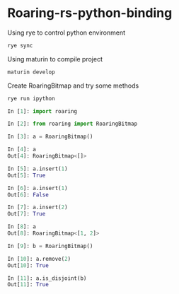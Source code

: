 # Roaring-rs-python-binding

Using rye to control python environment
```bash
rye sync 
```

Using maturin to compile project 

```bash
maturin develop
```

Create RoaringBitmap and try some methods

```bash
rye run ipython
```

```python
In [1]: import roaring

In [2]: from roaring import RoaringBitmap

In [3]: a = RoaringBitmap()

In [4]: a
Out[4]: RoaringBitmap<[]>

In [5]: a.insert(1)
Out[5]: True

In [6]: a.insert(1)
Out[6]: False

In [7]: a.insert(2)
Out[7]: True

In [8]: a
Out[8]: RoaringBitmap<[1, 2]>

In [9]: b = RoaringBitmap()

In [10]: a.remove(2)
Out[10]: True

In [11]: a.is_disjoint(b)
Out[11]: True
```
